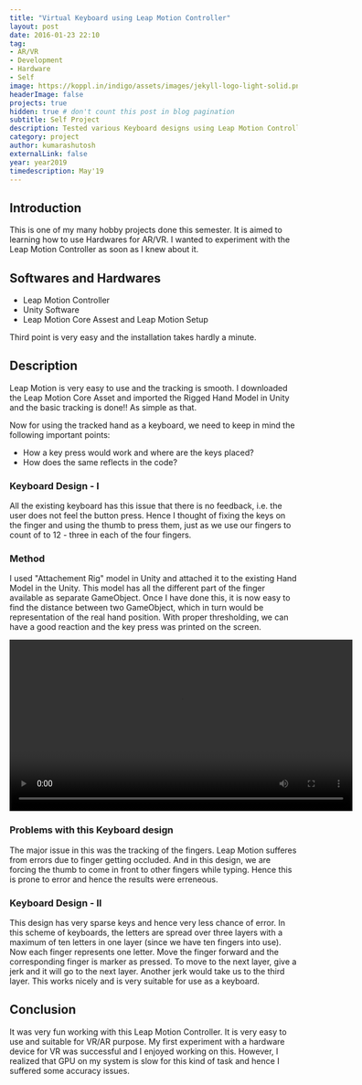```yaml
---
title: "Virtual Keyboard using Leap Motion Controller"
layout: post
date: 2016-01-23 22:10
tag:
- AR/VR
- Development
- Hardware
- Self
image: https://koppl.in/indigo/assets/images/jekyll-logo-light-solid.png
headerImage: false
projects: true
hidden: true # don't count this post in blog pagination
subtitle: Self Project
description: Tested various Keyboard designs using Leap Motion Controller. The developed Keyboard can be used in AR/VR with Head Mounted Displays (HMDs) as well as with Personal Computers.
category: project
author: kumarashutosh
externalLink: false
year: year2019
timedescription: May'19
---
```


## Introduction

This is one of my many hobby projects done this semester. It is aimed to learning how to use Hardwares for AR/VR. I wanted to experiment with the Leap Motion Controller as soon as I knew about it.

## Softwares and Hardwares

- Leap Motion Controller
- Unity Software
- Leap Motion Core Assest and Leap Motion Setup

Third point is very easy and the installation takes hardly a minute.

## Description

Leap Motion is very easy to use and the tracking is smooth. I downloaded the Leap Motion Core Asset and imported the Rigged Hand Model in Unity and the basic tracking is done!! As simple as that.

Now for using the tracked hand as a keyboard, we need to keep in mind the following important points:
- How a key press would work and where are the keys placed?
- How does the same reflects in the code?

### Keyboard Design - I

All the existing keyboard has this issue that there is no feedback, i.e. the user does not feel the button press. Hence I thought of fixing the keys on the finger and using the thumb to press them, just as we use our fingers to count of to 12 - three in each of the four fingers.

### Method

I used "Attachement Rig" model in Unity and attached it to the existing Hand Model in the Unity. This model has all the different part of the finger available as separate GameObject. Once I have done this, it is now easy to find the distance between two GameObject, which in turn would be representation of the real hand position. With proper thresholding, we can have a good reaction and the key press was printed on the screen.

<video width="600" controls>
  <source src="/assets/videos/leap-motion.mp4" type="video/mp4">
  Your browser does not support HTML5 video.
</video>

### Problems with this Keyboard design

The major issue in this was the tracking of the fingers. Leap Motion sufferes from errors due to finger getting occluded. And in this design, we are forcing the thumb to come in front to other fingers while typing. Hence this is prone to error and hence the results were erreneous.


### Keyboard Design - II

This design has very sparse keys and hence very less chance of error. In this scheme of keyboards, the letters are spread over three layers with a maximum of ten letters in one layer (since we have ten fingers into use). Now each finger represents one letter. Move the finger forward and the corresponding finger is marker as pressed. To move to the next layer, give a jerk and it will go to the next layer. Another jerk would take us to the third layer. This works nicely and is very suitable for use as a keyboard.

## Conclusion

It was very fun working with this Leap Motion Controller. It is very easy to use and suitable for VR/AR purpose. My first experiment with a hardware device for VR was successful and I enjoyed working on this. However, I realized that GPU on my system is slow for this kind of task and hence I suffered some accuracy issues.